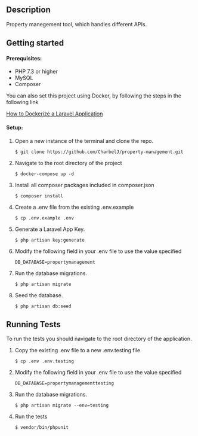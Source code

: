 ## Description

Property manegement tool, which handles different APIs.

## Getting started

#### Prerequisites:

- PHP 7.3 or higher
- MySQL
- Composer

You can also set this project using Docker, by following the steps in the following link

[How to Dockerize a Laravel Application](https://engineering.carsguide.com.au/how-to-dockerize-a-laravel-application-77a24ba669c5)

#### Setup:

1. Open a new instance of the terminal and clone the repo.
    ```
    $ git clone https://github.com/CharbelJ/property-management.git
    ```

2. Navigate to the root directory of the project 
    ```
    $ docker-compose up -d
    ```

3. Install all composer packages included in composer.json
    ```
    $ composer install
    ```

4. Create a .env file from the existing .env.example
    ```
    $ cp .env.example .env
    ```

5. Generate a Laravel App Key.
    ```
    $ php artisan key:generate
    ```
   
6. Modify the following field in your .env file to use the value specified
   ```
   DB_DATABASE=propertymanagement
   ```
   
7. Run the database migrations.
    ```
    $ php artisan migrate
    ```
   
8. Seed the database.
   ```
   $ php artisan db:seed
   ```

## Running Tests

To run the tests you should navigate to the root directory of the application.

1. Copy the existing .env file to a new .env.testing file
    ```
    $ cp .env .env.testing
    ```

2. Modify the following field in your .env file to use the value specified
   ```
   DB_DATABASE=propertymanagementtesting
   ```

3. Run the database migrations.
   ```
   $ php artisan migrate --env=testing
   ```

4. Run the tests
    ```
    $ vendor/bin/phpunit
    ```
